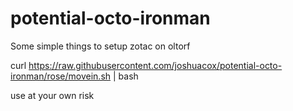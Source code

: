 potential-octo-ironman
======================

Some simple things to setup zotac on oltorf

curl https://raw.githubusercontent.com/joshuacox/potential-octo-ironman/rose/movein.sh | bash

use at your own risk

